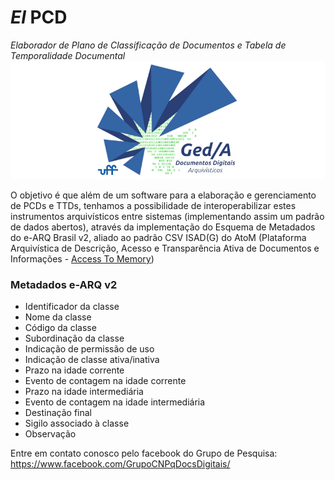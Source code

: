 # *El* PCD
*Elaborador de Plano de Classificação de Documentos e Tabela de Temporalidade Documental*
![Ged/A](assets/images/gedalogo_800x300.png)

O objetivo é que além de um software para a elaboração e gerenciamento de PCDs e TTDs, tenhamos a possibilidade de interoperabilizar estes instrumentos arquivísticos entre sistemas (implementando assim um padrão de dados abertos), através da implementação do Esquema de Metadados do e-ARQ Brasil v2, aliado ao padrão CSV ISAD(G) do AtoM (Plataforma Arquivística de Descrição, Acesso e Transparência Ativa de Documentos e Informações - [Access To Memory](https://www.accesstomemory.org/))

### Metadados e-ARQ v2
  - Identificador da classe
  - Nome da classe
  - Código da classe
  - Subordinação da classe
  - Indicação de permissão de uso
  - Indicação de classe ativa/inativa
  - Prazo na idade corrente
  - Evento de contagem na idade corrente
  - Prazo na idade intermediária
  - Evento de contagem na idade intermediária
  - Destinação final
  - Sigilo associado à classe
  - Observação

Entre em contato conosco pelo facebook do Grupo de Pesquisa: https://www.facebook.com/GrupoCNPqDocsDigitais/